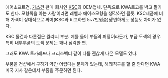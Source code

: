 에어소프트건, [가스건](%EA%B0%80%EC%8A%A4%EA%B1%B4.md) 판매 회사인 [KSC](KSC.md)의
OEM업체. 단독으로 KWA로고를 박고 팔기도 한다. 모형쪽을 아는 사람이라면 레벨과 에이스모형을 생각하면 될듯. KSC제품에 비해 가격이
상대적으로 싸며(KSC와 비교하면 5~7만원쯤)당연하게도 성능도 차이가 없다.

KSC 물건과 다른점은 퀄리티 부분. 예를 들어 부품의 퍼팅이라든가, 부품 도색의 경우. 특히 내부부품의 도색 문제는 꽤나 심각한 편.

그래도 KWA 토카레프나 크리스벡터 같이 나름 괜찮게 나온 모델도 있다.

부품을 건샵에서 구하기 약간 어렵다는 문제가 있는데, 해외직구를 할 줄 안다면 KWA 미국 지사 같은데서 부품을 주문하면 된다.

